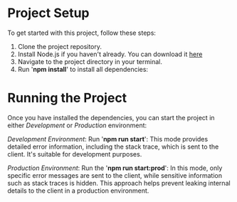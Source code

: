 # Project Setup
To get started with this project, follow these steps:
1. Clone the project repository.
2. Install Node.js if you haven't already. You can download it [here](https://nodejs.org/en)
3. Navigate to the project directory in your terminal.
4. Run '**npm install**' to install all dependencies:

# Running the Project
Once you have installed the dependencies, you can start the project in either *Development* or *Production* environment:

*Development Environment*: Run '**npm run start**':
This mode provides detailed error information, including the stack trace, which is sent to the client. It's suitable for development purposes.

*Production Environment*: Run the '**npm run start:prod**':
In this mode, only specific error messages are sent to the client, while sensitive information such as stack traces is hidden. This approach helps prevent leaking internal details to the client in a production environment.
